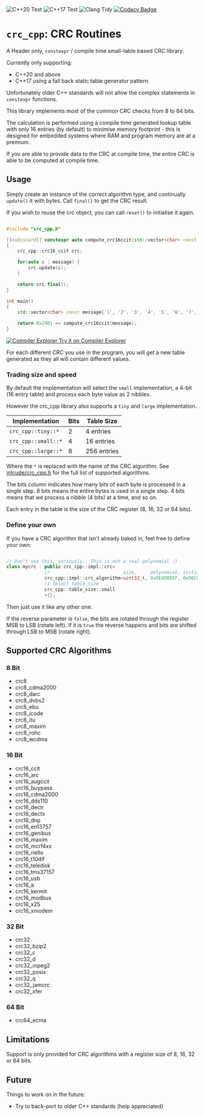 ![C++20 Test](https://github.com/AshleyRoll/crc_cpp/workflows/C++20%20Test/badge.svg)
![C++17 Test](https://github.com/AshleyRoll/crc_cpp/workflows/C++17%20Test/badge.svg)
![Clang Tidy](https://github.com/AshleyRoll/crc_cpp/workflows/Clang%20Tidy/badge.svg)
[![Codacy Badge](https://app.codacy.com/project/badge/Grade/02c708fb7c554faabfccbaf04bfe5c14)](https://www.codacy.com/gh/AshleyRoll/crc_cpp/dashboard?utm_source=github.com&amp;utm_medium=referral&amp;utm_content=AshleyRoll/crc_cpp&amp;utm_campaign=Badge_Grade)

# `crc_cpp`: CRC Routines

A Header only, `constexpr` / compile time small-table based CRC library.

Currently only supporting:
-   C++20 and above
-   C++17 using a fall back static table generator pattern

Unfortunately older C++ standards will not allow the complex statements in
`constexpr` functions.

This library implements most of the common CRC checks from 8 to 64 bits.

The calculation is performed using a compile time generated lookup table with
only 16 entries (by default) to minimise memory footprint - this is designed
for embedded systems where RAM and program memory are at a premium.

If you are able to provide data to the CRC at compile time, the entire CRC is
able to be computed at compile time.


## Usage

Simply create an instance of the correct algorithm type, and continually
`update()` it with bytes. Call `final()` to get the CRC result.

If you wish to reuse the crc object, you can call `reset()` to initialise it
again.

```cpp

#include "crc_cpp.h"

[[nodiscard]] constexpr auto compute_crc16ccit(std::vector<char> const &message)
{
    crc_cpp::crc16_ccit crc;

    for(auto c : message) {
        crc.update(c);
    }

    return crc.final();
}

int main()
{
    std::vector<char> const message{'1', '2', '3', '4', '5', '6', '7', '8', '9'};

    return 0x29B1 == compute_crc16ccit(message);
}

```
[![Compiler Explorer](https://godbolt.org/favicon.ico) Try it on Compiler Explorer](https://godbolt.org/z/6Wc17zfze)

For each different CRC you use in the program, you will get a new table
generated as they all will contain different values.

### Trading size and speed

By default the implementation will select the `small` implementation, a
4-bit (16 entry table) and process each byte value as 2 nibbles.

However the crc_cpp library also supports a `tiny` and `large` implementation.

| Implementation      | Bits | Table Size  |
| ------------------- | ---- | ----------  |
| `crc_cpp::tiny::*`  | 2    | 4 entries   |
| `crc_cpp::small::*` | 4    | 16 entries  |
| `crc_cpp::large::*` | 8    | 256 entries |

Where the `*` is replaced with the name of the CRC algorithm. See
[inlcude/crc_cpp.h](include/crc_cpp.h) for the full list of supported
algorithms.

The bits column indicates how many bits of each byte is processed in a single
step. 8 bits means the entire bytes is used in a single step. 4 bits means that
we process a nibble (4 bits) at a time, and so on.

Each entry in the table is the size of the CRC register (8, 16, 32 or 64 bits).

### Define your own

If you have a CRC algorithm that isn't already baked in, feel free to define
your own:

```cpp

// Don't use this, seriously.. This is not a real polynomial :)
class mycrc : public crc_cpp::impl::crc<
              //                           size,     polynomial, initial,    final xor,  reverse?
              crc_cpp::impl::crc_algorithm<uint32_t, 0xDEADBEEF, 0x00C0DE00, 0x00000000, false>,
              // Select table size
              crc_cpp::table_size::small
              >{};
```

Then just use it like any other one.

If the reverse parameter is `false`, the bits are rotated through the register
MSB to LSB (rotate left). If it is `true` the reverse happens and bits are shifted through
LSB to MSB (rotate right).

## Supported CRC Algorithms

### 8 Bit

-   crc8
-   crc8_cdma2000
-   crc8_darc
-   crc8_dvbs2
-   crc8_ebu
-   crc8_icode
-   crc8_itu
-   crc8_maxim
-   crc8_rohc
-   crc8_wcdma

### 16 Bit

-   crc16_ccit
-   crc16_arc
-   crc16_augccit
-   crc16_buypass
-   crc16_cdma2000
-   crc16_dds110
-   crc16_dectr
-   crc16_dectx
-   crc16_dnp
-   crc16_en13757
-   crc16_genibus
-   crc16_maxim
-   crc16_mcrf4xx
-   crc16_riello
-   crc16_t10dif
-   crc16_teledisk
-   crc16_tms37157
-   crc16_usb
-   crc16_a
-   crc16_kermit
-   crc16_modbus
-   crc16_x25
-   crc16_xmodem

### 32 Bit

-   crc32
-   crc32_bzip2
-   crc32_c
-   crc32_d
-   crc32_mpeg2
-   crc32_posix
-   crc32_q
-   crc32_jamcrc
-   crc32_xfer

### 64 Bit

-   crc64_ecma

## Limitations

Support is only provided for CRC algorithms with a register size of 8, 16, 32
or 64 bits.

## Future

Things to work on in the future:
-   Try to back-port to older C++ standards (help appreciated)
